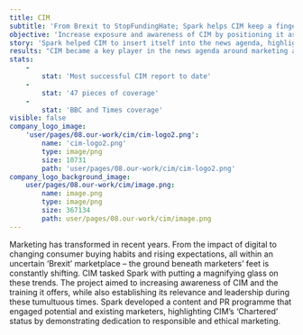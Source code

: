 ```yaml
---
title: CIM
subtitle: 'From Brexit to StopFundingHate; Spark helps CIM keep a finger on the pulse'
objective: 'Increase exposure and awareness of CIM by positioning it as a trusted expert, and champion of ethical and responsible marketing, demonstrating the need for strategy and leadership. '
story: 'Spark helped CIM to insert itself into the news agenda, highlighting how the organisation supports its members in meeting the dynamic challenges of the day. Spark worked with CIM to create a trends report, identifying key events and issues marketers must be aware of in the year ahead. This report was centred on the development of two surveys examining customer expectations in relation to engagement and experience. Firstly, the need for responsible marketing to meet the needs of the new ethical consumer, and the impact of outside factors – e.g. GDPR, Brexit – on marketing strategies and investments. Second, on the growing need for stronger strategy and leadership in marketing. The data from the report on marketer’s challenges and opportunities was then built upon to create compelling content on topical debates, such as the news around brands ‘funding hate’. CIM championed customer engagement and responsible marketing through press releases, features, interviews and news hijacking.'
results: "CIM became a key player in the news agenda around marketing and customer focused issues, commenting on topical developments and being looked to as an industry expert by journalists and their readers. CIM’s report on ‘The Opportunities and Challenges for Marketers in 2017’ is the most referenced report CIM has ever produced. The project also helped to shape topics for future CIM events.\r\n\r\nFrom a coverage perspective, CIM received 47 unique pieces across four months; with multiple hits in CIM’s top three targets of The Drum, Marketing Week and Campaign. The report also struck a note at a national level, including the BBC, City A.M. and The Times, which issued pieces on topics ranging from ethical marketing, ad-tech, and customer experience."
stats:
    -
        stat: 'Most successful CIM report to date'
    -
        stat: '47 pieces of coverage'
    -
        stat: 'BBC and Times coverage'
visible: false
company_logo_image:
    'user/pages/08.our-work/cim/cim-logo2.png':
        name: 'cim-logo2.png'
        type: image/png
        size: 10731
        path: 'user/pages/08.our-work/cim/cim-logo2.png'
company_logo_background_image:
    user/pages/08.our-work/cim/image.png:
        name: image.png
        type: image/png
        size: 367134
        path: user/pages/08.our-work/cim/image.png
---
```


Marketing has transformed in recent years. From the impact of digital to changing consumer buying habits and rising expectations, all within an uncertain ‘Brexit’ marketplace – the ground beneath marketers’ feet is constantly shifting. CIM tasked Spark with putting a magnifying glass on these trends. The project aimed to increasing awareness of CIM and the training it offers, while also establishing its relevance and leadership during these tumultuous times. Spark developed a content and PR programme that engaged potential and existing marketers, highlighting CIM’s ‘Chartered’ status by demonstrating dedication to responsible and ethical marketing.
